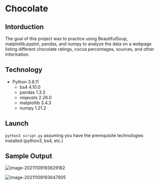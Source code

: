 # Chocolate
## Intorduction
The goal of this project was to practice using BeautifulSoup, matplotlib.pyplot, pandas, and numpy to analyze the data on a webpage listing different chocolate ratings, cocoa percentages, sources, and other information.
## Technology
* Python 3.8.11
  * bs4 4.10.0
  * pandas 1.3.3
  * reqeusts 2.26.0
  * matplotlib 3.4.3
  * numpy 1.21.2
## Launch
`python3 script.py` assuming you have the prerequisite technologies installed (python3, bs4, etc.)

## Sample Output

![image-20211109193629182](https://tva1.sinaimg.cn/large/008i3skNgy1gw9rb1yrhhj30xa0p2ab4.jpg)

![image-20211109193647905](https://tva1.sinaimg.cn/large/008i3skNgy1gw9rb3b6bsj30w40pkq5x.jpg)

